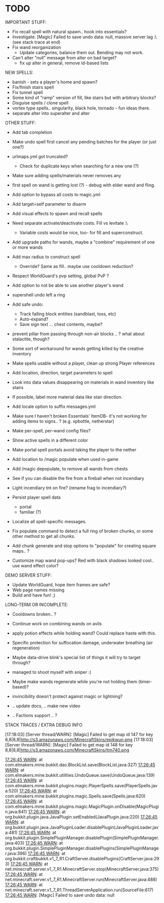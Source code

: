 # TODO

IMPORTANT STUFF:

 - Fix recall spell with natural spawn.. hook into essentials?
 - Investigate: [Magic] Failed to save undo data: null, massive server lag :\ (see stack trace at end)
 - Fix wand reorganization
   - Update categories, balance them out. Bending may not work.
 - Can't alter "null" message from alter on bad target?
   - fix up alter in general, remove id-based lists

NEW SPELLS:

 - banish - sets a player's home and spawn?
 - Fix/finish stairs spell
 - Fix tunnel spell
 - Some kind of "ramp" version of fill, like stairs but with arbitrary blocks?
 - Disguise spells / clone spell
 - vortex type spells.. singularity, black hole, tornado - fun ideas there.
 - separate alter into superalter and alter

OTHER STUFF:
 
 - Add tab completion
 
 - Make undo spell first cancel any pending batches for the player (or just one?)
 - urlmaps.yml got truncated?
   - Check for duplicate keys when searching for a new one (?)
 - Make sure adding spells/materials never removes any
  - first spell on wand is getting lost (?) - debug with elder wand and fling. 
  
 - Add option to bypass all costs to magic.yml
 - Add target=self parameter to disarm
 - Add visual effects to spawn and recall spells
 
 - Need separate activate/deactivate costs. Fill vs levitate :\
   - Variable costs would be nice, too- for fill and superconstruct.
 - Add upgrade paths for wands, maybe a "combine" requirement of one or more wands
 - Add max radius to construct spell
   - Override? Same as fill.. maybe use cooldown reduction?
 - Respect WorldGuard's pvp setting, global PvP ?
 - Add option to not be able to use another player's wand
 - supershell undo left a ring
 - Add safe undo:
   - Track falling block entities (sandblast, toss, etc)
   - Auto-expand?
   - Save sign text ... chest contents, maybe?
 - prevent pillar from passing through non-air blocks .. ? what about stalactite, though?
 - Some sort of workaround for wands getting killed by the creative inventory
 - Make spells usable without a player, clean up strong Player references
 - Add location, direction, target parameters to spell
 - Look into data values disappearing on materials in wand inventory like stairs
 - If possible, label more material data like stair direction.
 - Add locale option to suffix messages.yml
 - Make sure I haven't broken Essentials' ItemDB- it's not working for adding items to signs.. ? (e.g. xpbottle, netherstar)
 
 - Make per-spell, per-wand config files?
 - Show active spells in a different color
 - Make portal spell portals avoid taking the player to the nether
 
 - Add location to /magic populate when used in-game
 - Add /magic depopulate, to remove all wands from chests
 
 - See if you can disable the fire from a fireball when not incendiary
 - Light incendiary tnt on fire? (rename frag to incendiary?)

 - Persist player spell data
   - portal
   - familiar (?)
 - Localize all spell-specific messages.
 
 - Fix populate command to detect a full ring of broken chunks, or some other method to get all chunks.
 - Add chunk generate and stop options to "populate" for creating square maps.. ?

 - Customize map wand pop-ups? Red with black shadows looked cool.. use wand effect color?

DEMO SERVER STUFF:

 - Update WorldGuard, hope item frames are safe?
 - Web page names missing
 - Build and have fun! ;)

LONG-TERM OR INCOMPLETE:
 
 - Cooldowns broken.. ?
 - Continue work on combining wands on avils
 - apply potion effects while holding wand? Could replace haste with this.
 - Specific protection for suffocation damage, underwater breathing (air regeneration)
 - Maybe data-drive blink's special list of things it will try to target through?
 - managed to shoot myself with sniper :(
 - Maybe make wands regenerate while you're not holding them (timer-based)?

 - invincibility doesn't protect against magic or lightning?
 - .. update docs, .. make new video
 - .. Factions support .. ?

STACK TRACES / EXTRA DEBUG INFO


[17:18:03] [Server thread/WARN]: [Magic] Failed to get map id 147 for key 8,8|8,8|http://s3.amazonaws.com/MinecraftSkins/epikwun.png
[17:18:03] [Server thread/WARN]: [Magic] Failed to get map id 148 for key 8,8|8,8|http://s3.amazonaws.com/MinecraftSkins/jtm740.png



[17:26:45 WARN]: java.lang.NullPointerException
[17:26:45 WARN]:        at com.elmakers.mine.bukkit.dao.BlockList.save(BlockList.java:327)
[17:26:45 WARN]:        at com.elmakers.mine.bukkit.utilities.UndoQueue.save(UndoQueue.java:139)
[17:26:45 WARN]:        at com.elmakers.mine.bukkit.plugins.magic.PlayerSpells.save(PlayerSpells.java:520)
[17:26:45 WARN]:        at com.elmakers.mine.bukkit.plugins.magic.Spells.save(Spells.java:620)
[17:26:45 WARN]:        at com.elmakers.mine.bukkit.plugins.magic.MagicPlugin.onDisable(MagicPlugin.java:841)
[17:26:45 WARN]:        at org.bukkit.plugin.java.JavaPlugin.setEnabled(JavaPlugin.java:220)
[17:26:45 WARN]:        at org.bukkit.plugin.java.JavaPluginLoader.disablePlugin(JavaPluginLoader.java:481)
[17:26:45 WARN]:        at org.bukkit.plugin.SimplePluginManager.disablePlugin(SimplePluginManager.java:403)
[17:26:45 WARN]:        at org.bukkit.plugin.SimplePluginManager.disablePlugins(SimplePluginManager.java:396)
[17:26:45 WARN]:        at org.bukkit.craftbukkit.v1_7_R1.CraftServer.disablePlugins(CraftServer.java:293)
[17:26:45 WARN]:        at net.minecraft.server.v1_7_R1.MinecraftServer.stop(MinecraftServer.java:375)
[17:26:45 WARN]:        at net.minecraft.server.v1_7_R1.MinecraftServer.run(MinecraftServer.java:488)
[17:26:45 WARN]:        at net.minecraft.server.v1_7_R1.ThreadServerApplication.run(SourceFile:617)
[17:26:45 WARN]: [Magic] Failed to save undo data: null
